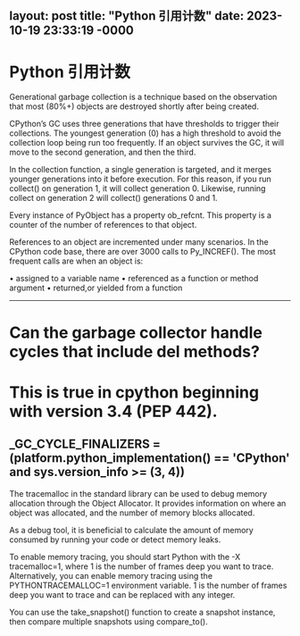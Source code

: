 layout: post
title: "Python 引用计数"
date: 2023-10-19 23:33:19 -0000
---

# Python 引用计数

Generational garbage collection is a technique based on the observation that most (80%+) objects are destroyed shortly after being created. 

CPython’s GC uses three generations that have thresholds to trigger their collections. The youngest generation (0) has a high threshold to avoid the collection loop being run too frequently. If an object survives the GC, it will move to the second generation, and then the third.


In the collection function, a single generation is targeted, and it merges younger generations into it before execution. For this reason, if you run collect() on generation 1, it will collect generation 0. Likewise, running collect on generation 2 will collect() generations 0 and 1. 


Every instance of PyObject has a property ob_refcnt. This property is a counter of the number of references to that object.

References to an object are incremented under many scenarios. 
In the CPython code base, there are over 3000 calls to Py_INCREF(). The most frequent calls are when an object is:

• assigned to a variable name
• referenced as a function or method argument 
• returned,or yielded from a  function 

------
# Can the garbage collector handle cycles that include __del__ methods?
# This is true in cpython beginning with version 3.4 (PEP 442).

_GC_CYCLE_FINALIZERS = (platform.python_implementation() == 'CPython' and
                        sys.version_info >= (3, 4))
-----

The tracemalloc in the standard library can be used to debug memory allocation through the Object Allocator. It provides information on where an object was allocated, and the number of memory blocks allocated.

As a debug tool, it is beneficial to calculate the amount of memory consumed by running your code or detect memory leaks.

To enable memory tracing, you should start Python with the -X tracemalloc=1, where 1 is the number of frames deep you want to trace. Alternatively, you can enable memory tracing using the PYTHONTRACEMALLOC=1 environment variable. 1 is the number of frames deep you want to trace and can be replaced with any integer.

You can use the take_snapshot() function to create a snapshot instance, then compare multiple snapshots using compare_to(). 